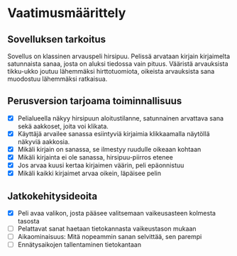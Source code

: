 # Vaatimusmäärittely

## Sovelluksen tarkoitus

Sovellus on klassinen arvauspeli hirsipuu. Pelissä arvataan kirjain kirjaimelta satunnaista sanaa, josta on aluksi tiedossa vain pituus. Vääristä arvauksista tikku-ukko joutuu lähemmäksi hirttotuomiota, oikeista arvauksista sana muodostuu lähemmäksi ratkaisua.

## Perusversion tarjoama toiminnallisuus

- [x] Pelialueella näkyy hirsipuun aloitustilanne, satunnainen arvattava sana sekä aakkoset, joita voi klikata. 
- [x] Käyttäjä arvailee sanassa esiintyviä kirjaimia klikkaamalla näytöllä näkyviä aakkosia.
- [x] Mikäli kirjain on sanassa, se ilmestyy ruudulle oikeaan kohtaan
- [x] Mikäli kirjainta ei ole sanassa, hirsipuu-piirros etenee
- [x] Jos arvaa kuusi kertaa kirjaimen väärin, peli epäonnistuu
- [x] Mikäli kaikki kirjaimet arvaa oikein, läpäisee pelin

## Jatkokehitysideoita

- [x] Peli avaa valikon, josta pääsee valitsemaan vaikeusasteen kolmesta tasosta
- [ ] Pelattavat sanat haetaan tietokannasta vaikeustason mukaan
- [ ] Aikaominaisuus: Mitä nopeammin sanan selvittää, sen parempi
- [ ] Ennätysaikojen tallentaminen tietokantaan
